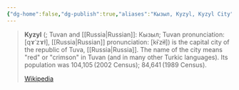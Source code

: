```yaml
---
{"dg-home":false,"dg-publish":true,"aliases":"Кызыл, Kyzyl, Kyzyl City","locations":"Kyzyl, Republic of Tuva","tag":"capital","date":null,"location":[51.719079,94.4300679],"title":"Kyzyl, Kyzyl City, Tuva Republic, Siberian Federal District, Russia","permalink":"/maps/kyzyl-kyzyl-city-tuva-republic-siberian-federal-district-russia/","dgHomeLink":true,"dgPassFrontmatter":true}
---
```



> **Kyzyl** (; Tuvan and [[Russia|Russian]]: Кызыл; Tuvan pronunciation: [qɤˈzɤɫ], [[Russia|Russian]] pronunciation: [kɨˈzɨɫ]) is the capital city of the republic of Tuva, [[Russia|Russia]]. The name of the city means "red" or "crimson" in Tuvan (and in many other Turkic languages). Its population was 104,105 (2002 Census); 84,641 (1989 Census).
>
> [Wikipedia](https://en.wikipedia.org/wiki/Kyzyl)
